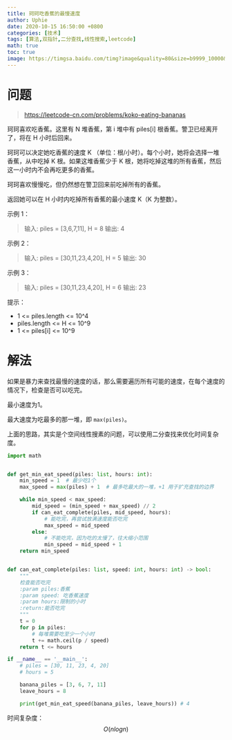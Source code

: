 ```yaml
---
title: 珂珂吃香蕉的最慢速度
author: Uphie
date: 2020-10-15 16:50:00 +0800
categories: [技术]
tags: [算法,双指针,二分查找,线性搜索,leetcode]
math: true
toc: true
image: https://timgsa.baidu.com/timg?image&quality=80&size=b9999_10000&sec=1602762576584&di=af8f51c64f61b6d599ac5692d8d7f211&imgtype=0&src=http%3A%2F%2Fku.90sjimg.com%2Felement_origin_min_pic%2F17%2F02%2F04%2F1378bdbdfb9b88c6c75e3731a7ce5b3b.jpg%2521%2Ffwfh%2F804x1012%2Fquality%2F90%2Funsharp%2Ftrue%2Fcompress%2Ftrue
---
```



# 问题
>https://leetcode-cn.com/problems/koko-eating-bananas

珂珂喜欢吃香蕉。这里有 N 堆香蕉，第 i 堆中有 piles[i] 根香蕉。警卫已经离开了，将在 H 小时后回来。

珂珂可以决定她吃香蕉的速度 K （单位：根/小时）。每个小时，她将会选择一堆香蕉，从中吃掉 K 根。如果这堆香蕉少于 K 根，她将吃掉这堆的所有香蕉，然后这一小时内不会再吃更多的香蕉。  

珂珂喜欢慢慢吃，但仍然想在警卫回来前吃掉所有的香蕉。

返回她可以在 H 小时内吃掉所有香蕉的最小速度 K（K 为整数）。

示例 1：
>输入: piles = [3,6,7,11], H = 8
输出: 4

示例 2：
>输入: piles = [30,11,23,4,20], H = 5
输出: 30

示例 3：
>输入: piles = [30,11,23,4,20], H = 6
>输出: 23
 

提示：

- 1 <= piles.length <= 10^4
- piles.length <= H <= 10^9
- 1 <= piles[i] <= 10^9


# 解法

如果是暴力来查找最慢的速度的话，那么需要遍历所有可能的速度，在每个速度的情况下，检查是否可以吃完。

最小速度为1。

最大速度为吃最多的那一堆，即 `max(piles)`。

上面的思路，其实是个空间线性搜素的问题，可以使用二分查找来优化时间复杂度。

```python
import math


def get_min_eat_speed(piles: list, hours: int):
    min_speed = 1  # 最少吃1个
    max_speed = max(piles) + 1  # 最多吃最大的一堆，+1 用于扩充查找的边界

    while min_speed < max_speed:
        mid_speed = (min_speed + max_speed) // 2
        if can_eat_complete(piles, mid_speed, hours):
            # 能吃完，再尝试放满速度能否吃完
            max_speed = mid_speed
        else:
            # 不能吃完，因为吃的太慢了，往大缩小范围
            min_speed = mid_speed + 1
    return min_speed


def can_eat_complete(piles: list, speed: int, hours: int) -> bool:
    """
    检查能否吃完
    :param piles:香蕉
    :param speed: 吃香蕉速度
    :param hours:限制的小时
    :return:能否吃完
    """
    t = 0
    for p in piles:
        # 每堆需要吃至少一个小时
        t += math.ceil(p / speed)
    return t <= hours

if __name__ == '__main__':
    # piles = [30, 11, 23, 4, 20]
    # hours = 5

    banana_piles = [3, 6, 7, 11]
    leave_hours = 8

    print(get_min_eat_speed(banana_piles, leave_hours)) # 4
```

时间复杂度：$$O(nlogn)$$
